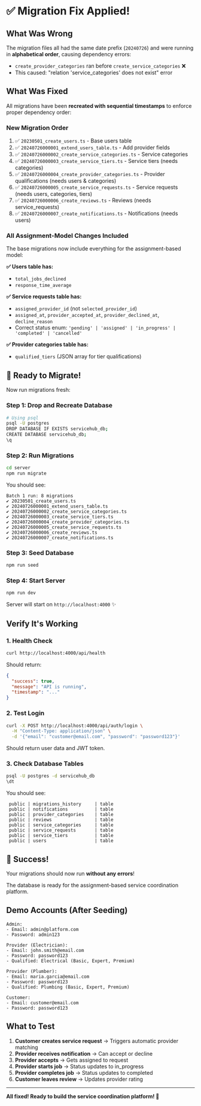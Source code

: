 # ✅ Migration Fix Applied!

## What Was Wrong

The migration files all had the same date prefix (`20240726`) and were running in **alphabetical order**, causing dependency errors:

- `create_provider_categories` ran before `create_service_categories` ❌
- This caused: "relation 'service_categories' does not exist" error

## What Was Fixed

All migrations have been **recreated with sequential timestamps** to enforce proper dependency order:

### New Migration Order

1. ✅ `20230501_create_users.ts` - Base users table
2. ✅ `20240726000001_extend_users_table.ts` - Add provider fields
3. ✅ `20240726000002_create_service_categories.ts` - Service categories
4. ✅ `20240726000003_create_service_tiers.ts` - Service tiers (needs categories)
5. ✅ `20240726000004_create_provider_categories.ts` - Provider qualifications (needs users & categories)
6. ✅ `20240726000005_create_service_requests.ts` - Service requests (needs users, categories, tiers)
7. ✅ `20240726000006_create_reviews.ts` - Reviews (needs service_requests)
8. ✅ `20240726000007_create_notifications.ts` - Notifications (needs users)

### All Assignment-Model Changes Included

The base migrations now include everything for the assignment-based model:

**✅ Users table has:**
- `total_jobs_declined`
- `response_time_average`

**✅ Service requests table has:**
- `assigned_provider_id` (not `selected_provider_id`)
- `assigned_at`, `provider_accepted_at`, `provider_declined_at`, `decline_reason`
- Correct status enum: `'pending' | 'assigned' | 'in_progress' | 'completed' | 'cancelled'`

**✅ Provider categories table has:**
- `qualified_tiers` (JSON array for tier qualifications)

## 🚀 Ready to Migrate!

Now run migrations fresh:

### Step 1: Drop and Recreate Database

```bash
# Using psql
psql -U postgres
DROP DATABASE IF EXISTS servicehub_db;
CREATE DATABASE servicehub_db;
\q
```

### Step 2: Run Migrations

```bash
cd server
npm run migrate
```

You should see:
```
Batch 1 run: 8 migrations
✔ 20230501_create_users.ts
✔ 20240726000001_extend_users_table.ts
✔ 20240726000002_create_service_categories.ts
✔ 20240726000003_create_service_tiers.ts
✔ 20240726000004_create_provider_categories.ts
✔ 20240726000005_create_service_requests.ts
✔ 20240726000006_create_reviews.ts
✔ 20240726000007_create_notifications.ts
```

### Step 3: Seed Database

```bash
npm run seed
```

### Step 4: Start Server

```bash
npm run dev
```

Server will start on `http://localhost:4000` ✨

## Verify It's Working

### 1. Health Check
```bash
curl http://localhost:4000/api/health
```

Should return:
```json
{
  "success": true,
  "message": "API is running",
  "timestamp": "..."
}
```

### 2. Test Login
```bash
curl -X POST http://localhost:4000/api/auth/login \
  -H "Content-Type: application/json" \
  -d '{"email": "customer@email.com", "password": "password123"}'
```

Should return user data and JWT token.

### 3. Check Database Tables

```bash
psql -U postgres -d servicehub_db
\dt
```

You should see:
```
 public | migrations_history     | table
 public | notifications          | table
 public | provider_categories    | table
 public | reviews                | table
 public | service_categories     | table
 public | service_requests       | table
 public | service_tiers          | table
 public | users                  | table
```

## 🎉 Success!

Your migrations should now run **without any errors**!

The database is ready for the assignment-based service coordination platform.

## Demo Accounts (After Seeding)

```
Admin:
- Email: admin@platform.com
- Password: admin123

Provider (Electrician):
- Email: john.smith@email.com
- Password: password123
- Qualified: Electrical (Basic, Expert, Premium)

Provider (Plumber):
- Email: maria.garcia@email.com
- Password: password123
- Qualified: Plumbing (Basic, Expert, Premium)

Customer:
- Email: customer@email.com
- Password: password123
```

## What to Test

1. **Customer creates service request** → Triggers automatic provider matching
2. **Provider receives notification** → Can accept or decline
3. **Provider accepts** → Gets assigned to request
4. **Provider starts job** → Status updates to in_progress
5. **Provider completes job** → Status updates to completed
6. **Customer leaves review** → Updates provider rating

---

**All fixed! Ready to build the service coordination platform! 🚀**


